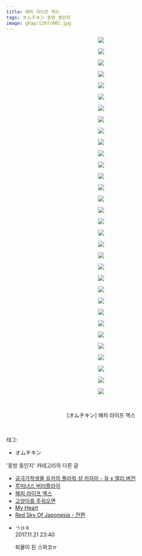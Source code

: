 ```yaml
---
title: 해피 라이프 엑스
tags: オムチキン 동방_동인지
image: ghap/1297/001.jpg
---
```

<div class="article">
<p style="text-align: center; clear: none; float: none;"><img src="{{ site.nasurl }}/ghap/1297/001.jpg"/></p>
<p style="text-align: center; clear: none; float: none;"><img src="{{ site.nasurl }}/ghap/1297/002.jpg"/></p>
<p style="text-align: center; clear: none; float: none;"><img src="{{ site.nasurl }}/ghap/1297/003.jpg"/></p>
<p style="text-align: center; clear: none; float: none;"><img src="{{ site.nasurl }}/ghap/1297/004.jpg"/></p>
<p style="text-align: center; clear: none; float: none;"><img src="{{ site.nasurl }}/ghap/1297/005.jpg"/></p>
<p style="text-align: center; clear: none; float: none;"><img src="{{ site.nasurl }}/ghap/1297/006.jpg"/></p>
<p style="text-align: center; clear: none; float: none;"><img src="{{ site.nasurl }}/ghap/1297/007.jpg"/></p>
<p style="text-align: center; clear: none; float: none;"><img src="{{ site.nasurl }}/ghap/1297/008.jpg"/></p>
<p style="text-align: center; clear: none; float: none;"><img src="{{ site.nasurl }}/ghap/1297/009.jpg"/></p>
<p style="text-align: center; clear: none; float: none;"><img src="{{ site.nasurl }}/ghap/1297/010.jpg"/></p>
<p style="text-align: center; clear: none; float: none;"><img src="{{ site.nasurl }}/ghap/1297/011.jpg"/></p>
<p style="text-align: center; clear: none; float: none;"><img src="{{ site.nasurl }}/ghap/1297/012.jpg"/></p>
<p style="text-align: center; clear: none; float: none;"><img src="{{ site.nasurl }}/ghap/1297/013.jpg"/></p>
<p style="text-align: center; clear: none; float: none;"><img src="{{ site.nasurl }}/ghap/1297/014.jpg"/></p>
<p style="text-align: center; clear: none; float: none;"><img src="{{ site.nasurl }}/ghap/1297/015.jpg"/></p>
<p style="text-align: center; clear: none; float: none;"><img src="{{ site.nasurl }}/ghap/1297/016.jpg"/></p>
<p style="text-align: center; clear: none; float: none;"><img src="{{ site.nasurl }}/ghap/1297/017.jpg"/></p>
<p style="text-align: center; clear: none; float: none;"><img src="{{ site.nasurl }}/ghap/1297/018.jpg"/></p>
<p style="text-align: center; clear: none; float: none;"><img src="{{ site.nasurl }}/ghap/1297/019.jpg"/></p>
<p style="text-align: center; clear: none; float: none;"><img src="{{ site.nasurl }}/ghap/1297/020.jpg"/></p>
<p style="text-align: center; clear: none; float: none;"><img src="{{ site.nasurl }}/ghap/1297/021.jpg"/></p>
<p style="text-align: center; clear: none; float: none;"><img src="{{ site.nasurl }}/ghap/1297/022.jpg"/></p>
<p style="text-align: center; clear: none; float: none;"><img src="{{ site.nasurl }}/ghap/1297/023.jpg"/></p>
<p style="text-align: center; clear: none; float: none;"><img src="{{ site.nasurl }}/ghap/1297/024.jpg"/></p>
<p style="text-align: center; clear: none; float: none;"><img src="{{ site.nasurl }}/ghap/1297/025.jpg"/></p>
<p style="text-align: center; clear: none; float: none;"><img src="{{ site.nasurl }}/ghap/1297/026.jpg"/></p>
<p style="text-align: center; clear: none; float: none;"><img src="{{ site.nasurl }}/ghap/1297/027.jpg"/></p>
<p style="text-align: center; clear: none; float: none;"><img src="{{ site.nasurl }}/ghap/1297/028.jpg"/></p>
<p style="text-align: center; clear: none; float: none;"><img src="{{ site.nasurl }}/ghap/1297/029.jpg"/></p>
<p style="text-align: center; clear: none; float: none;"><img src="{{ site.nasurl }}/ghap/1297/030.jpg"/></p>
<p style="text-align: center; clear: none; float: none;"><img src="{{ site.nasurl }}/ghap/1297/031.jpg"/></p>
<p style="text-align: center; clear: none; float: none;"><img src="{{ site.nasurl }}/ghap/1297/032.jpg"/></p>
<p style="text-align: center; clear: none; float: none;"><br/></p>
<p style="text-align: center; clear: none; float: none;">[オムチキン] 해피 라이프 엑스</p>
<p><br/></p>
</div><div class="tagTrail">
<p>태그: </p>
<ul>
<li>オムチキン</li>
</ul>
</div><div class="another">
<p>'동방 동인지' 카테고리의 다른 글</p>
<ul>
<li><a href="/2016-08-01-ghap_1299">궁극가학생물 유카의 플라워 샵  카자미 - 유 x 앨리 버전</a></li>
<li><a href="/2016-08-01-ghap_1298">루미너스 버터플라이</a></li>
<li><a href="/2016-08-01-ghap_1297">해피 라이프 엑스</a></li>
<li><a href="/2016-08-01-ghap_1296">고양이를 주워오면</a></li>
<li><a href="/2016-08-01-ghap_1294">My Heart</a></li>
<li><a href="/2016-08-01-ghap_1292">Red Sky Of Japonesia - 전편</a></li>
</ul>
</div><div class="cb_module cb_fluid">
<div class="cb_wrt cb_profile">
<div class="comment">
<ul>
<li class="cb_thumb_off" id="comment15134658">
<div class="cb_comment_area">
<div class="cb_info_area">
<div class="cb_section">
<span class="cb_nick_name">ㄱㅁㅎ</span>
</div>
<div class="cb_section">
<span class="cb_date">2017.11.21 23:40 </span>
</div>
</div>
<div class="cb_dsc_comment">
<p class="cb_dsc">
											퇴물이 된 스와코ㅠ
										</p>
</div>
</div></li>
</ul>
</div>
</div><!-- commentList close -->
</div>